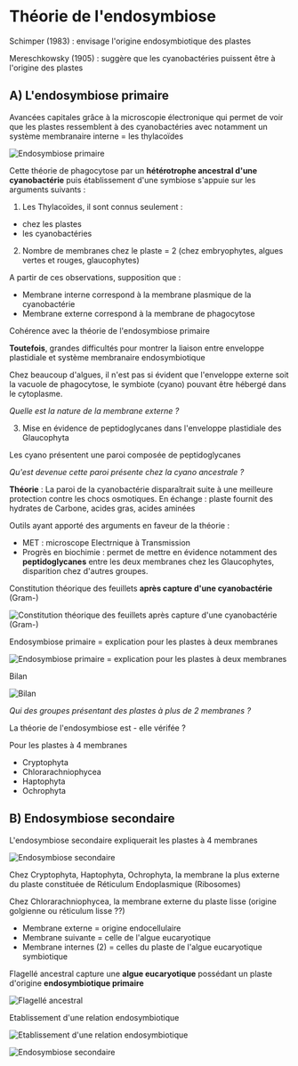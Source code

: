 # Théorie de l'endosymbiose

Schimper (1983) : envisage l'origine endosymbiotique des plastes

Mereschkowsky (1905) : suggère que les cyanobactéries puissent être à l'origine des plastes

## A) L'endosymbiose primaire

Avancées capitales grâce à la microscopie électronique qui permet de voir que  les  plastes  ressemblent  à  des  cyanobactéries  avec  notamment  un système membranaire interne = les thylacoïdes

![Endosymbiose primaire](Images/h1.JPG)

Cette théorie de phagocytose par un **hétérotrophe ancestral d'une cyanobactérie** puis établissement d'une symbiose s'appuie sur les arguments suivants :

1) Les Thylacoïdes, il sont connus seulement :

* chez les plastes
* les cyanobactéries

2) Nombre de membranes chez le plaste = 2 (chez embryophytes, algues vertes et rouges, glaucophytes)

A partir de ces observations, supposition que :

* Membrane interne correspond à la membrane plasmique de la cyanobactérie
* Membrane externe correspond à la membrane de phagocytose

Cohérence avec la théorie de l'endosymbiose primaire

**Toutefois**, grandes difficultés pour montrer la liaison entre enveloppe plastidiale et système membranaire endosymbiotique

Chez beaucoup d'algues, il n'est pas si évident que l'enveloppe externe soit la vacuole de phagocytose, le symbiote (cyano) pouvant être hébergé dans le cytoplasme.

*Quelle est la nature de la membrane externe ?*

3) Mise en évidence de peptidoglycanes dans l'enveloppe plastidiale des Glaucophyta

Les cyano présentent une paroi composée de peptidoglycanes

*Qu'est devenue cette paroi présente chez la cyano ancestrale ?*

**Théorie** : La paroi de la cyanobactérie disparaîtrait suite à une meilleure protection contre les chocs osmotiques. En échange : plaste fournit des hydrates de Carbone, acides gras, acides aminées 

Outils ayant apporté des arguments en faveur de la théorie :

* MET : microscope Electrnique à Transmission
* Progrès en biochimie : permet de mettre en évidence notamment des **peptidoglycanes** entre les deux membranes chez les Glaucophytes, disparition chez d'autres groupes.

Constitution théorique des feuillets **après capture d'une cyanobactérie** (Gram-)

![Constitution théorique des feuillets **après capture d'une cyanobactérie** (Gram-)](Images/obs.JPG)

Endosymbiose primaire = explication pour les plastes à deux membranes

![Endosymbiose primaire = explication pour les plastes à deux membranes](Images/obs2.JPG)

Bilan

![Bilan](Images/b1.JPG)

*Qui des groupes présentant des plastes à plus de 2 membranes ?*

La théorie de l'endosymbiose est - elle vérifée ?

Pour les plastes à 4 membranes

* Cryptophyta
* Chlorarachniophycea
* Haptophyta
* Ochrophyta

## B) Endosymbiose secondaire

L'endosymbiose secondaire expliquerait les plastes à 4 membranes

![Endosymbiose secondaire](Images/h2.JPG)

Chez Cryptophyta, Haptophyta, Ochrophyta, la membrane la plus externe du plaste constituée de Réticulum Endoplasmique (Ribosomes)

Chez Chlorarachniophycea, la membrane externe du plaste lisse (origine golgienne ou réticulum lisse ??)

* Membrane externe = origine endocellulaire
* Membrane suivante = celle de l'algue eucaryotique
* Membrane internes (2) = celles du plaste de l'algue eucaryotique symbiotique

Flagellé ancestral capture une **algue eucaryotique** possédant un plaste d'origine **endosymbiotique primaire**

![Flagellé ancestral](Images/ae.JPG)

Etablissement d'une relation endosymbiotique

![Etablissement d'une relation endosymbiotique](Images/relation.JPG)

![Endosymbiose secondaire](Images/bl.JPG)






































